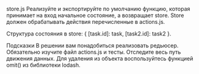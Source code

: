 store.js
Реализуйте и экспортируйте по умолчанию функцию, которая принимает на вход начальное состояние, а возвращает store. Store должен обрабатывать действия перечисленные в actions.js.

Структура состояния в store: { [task.id]: task, [task2.id]: task2 }.

Подсказки
В решении вам понадобиться реализовать редьюсер.
Обязательно изучите файл actions.js и тесты. Отследите весь путь движения данных.
Для удаления из объекта воспользуйтесь функцией omit() из библиотеки lodash.